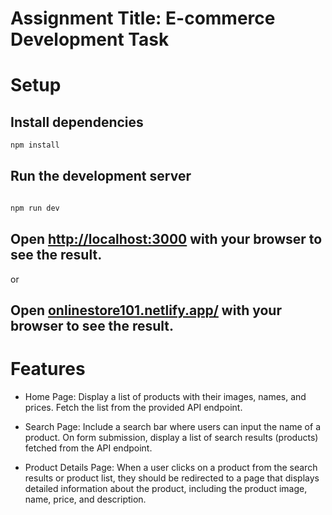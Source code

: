 <!-- How to run react using vit markdown file -->

# Assignment Title: E-commerce Development Task

# Setup

## Install dependencies

```bash
npm install
```

## Run the development server

```bash

npm run dev

`````


## Open [http://localhost:3000](http://localhost:3000) with your browser to see the result.

or 

## Open [onlinestore101.netlify.app/](onlinestore101.netlify.app/) with your browser to see the result.


# Features

- Home Page: Display a list of products with their images, names, and prices. Fetch the list from the provided API endpoint.
  
- Search Page: Include a search bar where users can input the name of a product. On form submission, display a list of search results (products) fetched from the API endpoint.
  
- Product Details Page: When a user clicks on a product from the search results or product list, they should be redirected to a page that displays detailed information about the product, including the product image, name, price, and description.

